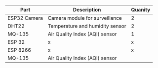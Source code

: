 | Part                 | Description                            | Quanity |
|----------------------|----------------------------------------|---------|
| ESP32 Camera         | Camera module for surveillance         |2
| DHT22                | Temperature and humidity sensor        |2
| MQ-135               | Air Quality Index (AQI) sensor         |1
| ESP 32               |       x   | x|
| ESP 8266             |x         |x|
| MQ-135               | Air Quality Index (AQI) sensor         |
